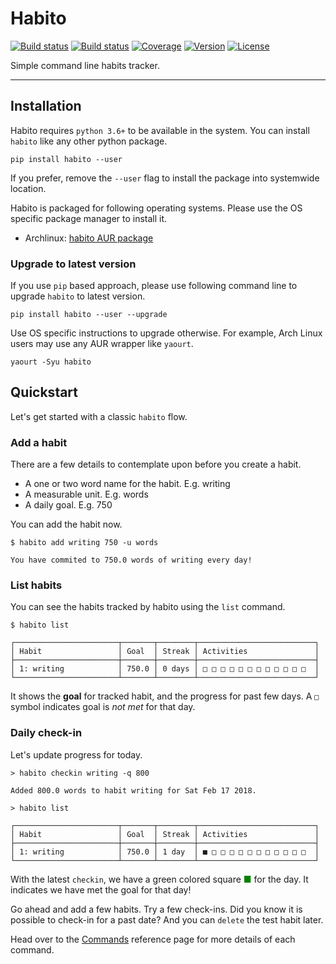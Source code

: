 # Habito

[![Build status](https://img.shields.io/travis/codito/habito.svg)](https://travis-ci.org/codito/habito)
[![Build status](https://img.shields.io/appveyor/ci/codito/habito.svg)](https://ci.appveyor.com/project/codito/habito)
[![Coverage](https://img.shields.io/codecov/c/github/codito/habito.svg)](http://codecov.io/github/codito/habito?branch=master)
[![Version](https://img.shields.io/pypi/v/habito.svg)](https://pypi.python.org/pypi/habito)
[![License](https://img.shields.io/github/license/codito/habito.svg)](https://github.com/codito/habito/blob/master/LICENSE.md)

Simple command line habits tracker.

<script src="https://asciinema.org/a/sczj9UFocJ6VbWLGWBguc1XCI.js" id="asciicast-sczj9UFocJ6VbWLGWBguc1XCI" async></script>

---

## Installation

Habito requires `python 3.6+` to be available in the system. You can install
`habito` like any other python package.

```shell
pip install habito --user
```

If you prefer, remove the `--user` flag to install the package into systemwide
location.

Habito is packaged for following operating systems. Please use the OS specific
package manager to install it.

* Archlinux: [habito AUR package][habito-aur]

[habito-aur]: https://aur.archlinux.org/packages/habito/

### Upgrade to latest version

If you use `pip` based approach, please use following command line to upgrade
`habito` to latest version.

```shell
pip install habito --user --upgrade
```

Use OS specific instructions to upgrade otherwise. For example, Arch Linux users
may use any AUR wrapper like `yaourt`.

```shell
yaourt -Syu habito
```

## Quickstart

Let's get started with a classic `habito` flow.

### Add a habit

There are a few details to contemplate upon before you create a habit.

* A one or two word name for the habit. E.g. writing
* A measurable unit. E.g. words
* A daily goal. E.g. 750

You can add the habit now.

```shell
$ habito add writing 750 -u words

You have commited to 750.0 words of writing every day!
```

### List habits

You can see the habits tracked by habito using the `list` command.

```shell
$ habito list

┌───────────────────────┬───────┬────────┬──────────────────────────┐
│ Habit                 │ Goal  │ Streak │ Activities               │
├───────────────────────┼───────┼────────┼──────────────────────────┤
│ 1: writing            │ 750.0 │ 0 days │ □ □ □ □ □ □ □ □ □ □ □ □  │
└───────────────────────┴───────┴────────┴──────────────────────────┘
```

It shows the **goal** for tracked habit, and the progress for past few days. A
`□` symbol indicates goal is _not met_ for that day.

### Daily check-in

Let's update progress for today.

```shell
> habito checkin writing -q 800

Added 800.0 words to habit writing for Sat Feb 17 2018.

> habito list

┌───────────────────────┬───────┬────────┬──────────────────────────┐
│ Habit                 │ Goal  │ Streak │ Activities               │
├───────────────────────┼───────┼────────┼──────────────────────────┤
│ 1: writing            │ 750.0 │ 1 day  │ ■ □ □ □ □ □ □ □ □ □ □ □  │
└───────────────────────┴───────┴────────┴──────────────────────────┘
```

With the latest `checkin`, we have a green colored square <span
style="color:green">■</span> for the day. It indicates we have met the goal for
that day!

Go ahead and add a few habits. Try a few check-ins. Did you know it is possible
to check-in for a past date? And you can `delete` the test habit later.

Head over to the [Commands](commands.md) reference page for more details of each
command.
